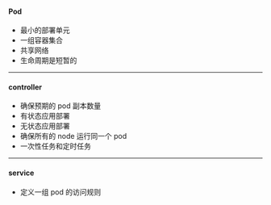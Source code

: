 #### Pod

* 最小的部署单元
* 一组容器集合
* 共享网络
* 生命周期是短暂的

---

#### controller

* 确保预期的 pod 副本数量
* 有状态应用部署
* 无状态应用部署
* 确保所有的 node 运行同一个 pod
* 一次性任务和定时任务

---

#### service

* 定义一组  pod 的访问规则


